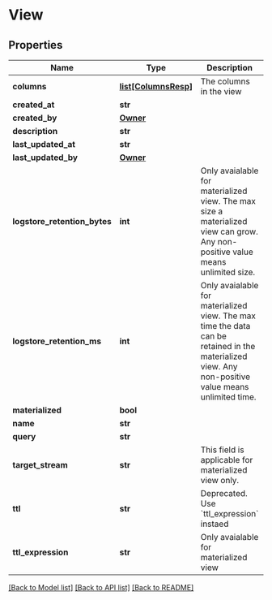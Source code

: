 # View

## Properties
Name | Type | Description | Notes
------------ | ------------- | ------------- | -------------
**columns** | [**list[ColumnsResp]**](ColumnsResp.md) | The columns in the view | 
**created_at** | **str** |  | [optional] 
**created_by** | [**Owner**](Owner.md) |  | [optional] 
**description** | **str** |  | 
**last_updated_at** | **str** |  | [optional] 
**last_updated_by** | [**Owner**](Owner.md) |  | [optional] 
**logstore_retention_bytes** | **int** | Only avaialable for materialized view. The max size a materialized view can grow. Any non-positive value means unlimited size. | 
**logstore_retention_ms** | **int** | Only avaialable for materialized view. The max time the data can be retained in the materialized view. Any non-positive value means unlimited time. | 
**materialized** | **bool** |  | 
**name** | **str** |  | 
**query** | **str** |  | 
**target_stream** | **str** | This field is applicable for materialized view only. | 
**ttl** | **str** | Deprecated. Use &#x60;ttl_expression&#x60; instaed | 
**ttl_expression** | **str** | Only avaialable for materialized view | 

[[Back to Model list]](../README.md#documentation-for-models) [[Back to API list]](../README.md#documentation-for-api-endpoints) [[Back to README]](../README.md)

